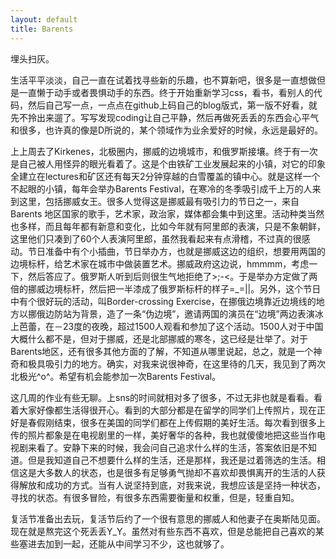 ---layout: defaulttitle: Barents---埋头扫灰。生活平平淡淡，自己一直在试着找寻些新的乐趣，也不算新吧，很多是一直想做但是一直懒于动手或者畏惧动手的东西。终于开始重新学习css，看书，看别人的代码，然后自己写一点，一点点在github上码自己的blog版式，第一版不好看，就先不拎出来遛了。写写发现coding让自己平静，然后再做死丢丢的东西会心平气和很多，也许真的像是D所说的，某个领域作为业余爱好的时候，永远是最好的。上上周去了Kirkenes，北极圈内，挪威的边境城市，和俄罗斯接壤。终于有一次是自己被人用怪异的眼光看着了。这是个由铁矿工业发展起来的小镇，对它的印象全建立在lectures和矿区还有每天2分钟穿越的白雪覆盖的镇中心。就是这样一个不起眼的小镇，每年会举办Barents Festival，在寒冷的冬季吸引成千上万的人来到这里，包括挪威女王。很多人觉得这是挪威最有吸引力的节日之一，来自Barents 地区国家的歌手，艺术家，政治家，媒体都会集中到这里。活动种类当然也多样，而且每年都有新意和变化，比如今年就有阿里郎的表演，只是不象朝鲜，这里他们只凑到了60个人表演阿里郎，虽然我看起来有点滑稽，不过真的很感动。节日准备中有个小插曲，节日举办方，也就是挪威这边的组织，想要用两国的边境标杆，给艺术家在城市中做装置艺术。挪威政府这边说，hmmmm，考虑一下，然后答应了。俄罗斯人听到后则很生气地拒绝了>;-<。于是举办方定做了两倍的挪威边境标杆，然后把一半漆成了俄罗斯标杆的样子=_=||。另外，这个节日中有个很好玩的活动，叫Border-crossing Exercise，在挪俄边境靠近边境线的地方以挪俄边防站为背景，造了一条“伪边境”，邀请两国的演员在“边境”两边表演冰上芭蕾，在－23度的夜晚，超过1500人观看和参加了这个活动。1500人对于中国大概什么都不是，但对于挪威，还是北部挪威的寒冬，这已经是壮举了。对于Barents地区，还有很多其他方面的了解，不知道从哪里说起，总之，就是一个神奇和极具吸引力的地方。确实，对我来说很神奇，在这里待的几天，我见到了两次北极光^o^。希望有机会能参加一次Barents Festival。这几周的作业有些无聊。上sns的时间就相对多了很多，不过无非也就是看看。看着大家好像都生活得很开心。看到的大部分都是在留学的同学们上传照片，现在正好是春假刚结束，很多在美国的同学们都在上传假期的美好生活。每次看到很多上传的照片都象是在电视剧里的一样，美好奢华的各种，我也就傻傻地把这些当作电视剧来看了。安静下来的时候，我会问自己追求什么样的生活，答案依旧是不知道。但是我知道自己不想要什么样的生活，还是那样，我还是过着筛选的生活。相信这是大多数人的状态，也是很多有足够勇气抛却不喜欢却畏惧离开的生活的人获得解放和成功的方式。当有人说坚持到底，对我来说，我想应该是坚持一种状态，寻找的状态。有很多冒险，有很多东西需要衡量和权重，但是，轻重自知。复活节准备出去玩，复活节后约了一个很有意思的挪威人和他妻子在奥斯陆见面。现在就是熬完这个死丢丢Y_Y。虽然对有些东西不喜欢，但是总能把自己喜欢的某些塞进去加到一起，还能从中间学习不少，这也就够了。